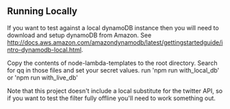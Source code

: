 ## Running Locally ##

If you want to test against a local dynamoDB instance then you will need to download and setup dynamoDB from Amazon. See http://docs.aws.amazon.com/amazondynamodb/latest/gettingstartedguide/intro-dynamodb-local.html.

Copy the contents of node-lambda-templates to the root directory.
Search for qq in those files and set your secret values.
run 'npm run with\_local\_db' or 'npm run with\_live\_db'

Note that this project doesn't include a local substitute for the twitter API, so if you want to test the filter fully offline you'll need to work something out.